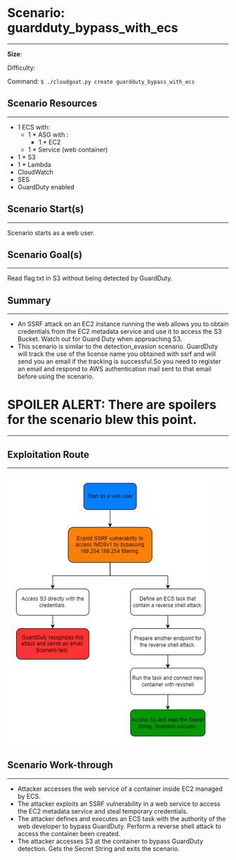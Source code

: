 # Scenario: guardduty_bypass_with_ecs

---

**Size**: 

Difficulty: 

Command: `$ ./cloudgoat.py create guardduty_bypass_with_ecs`

## Scenario Resources

---

- 1 ECS with:
    - 1 * ASG with :
        - 1 * EC2
    - 1 * Service (web container)
- 1 * S3
- 1 * Lambda
- CloudWatch
- SES
- GuardDuty enabled

## Scenario Start(s)

---

Scenario starts as a web user.

## Scenario Goal(s)

---

Read flag.txt in S3 without being detected by GuardDuty.

## Summary

---

- An SSRF attack on an EC2 instance running the web allows you to obtain credentials from the EC2 metadata service and use it to access the S3 Bucket. Watch out for Guard Duty when approaching S3.
- This scenario is similar to the detection_evasion scenario. GuardDuty will track the use of the license name you obtained with ssrf and will send you an email if the tracking is successful.So you need to register an email and respond to AWS authentication mail sent to that email before using the scenario.

# SPOILER ALERT: There are spoilers for the scenario blew this point.

---

## Exploitation Route

---

![Scenario Route(s)](assets/diagram.png)

## Scenario Work-through

---

- Attacker accesses the web service of a container inside EC2 managed by ECS.
- The attacker exploits an SSRF vulnerability in a web service to access the EC2 metadata service and steal temporary credentials.
- The attacker defines and executes an ECS task with the authority of the web developer to bypass GuardDuty. Perform a reverse shell attack to access the container been created.
- The attacker accesses S3 at the container to bypass GuardDuty detection. Gets the Secret String and exits the scenario.

